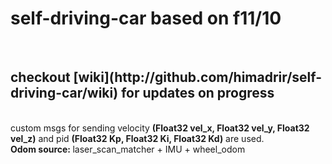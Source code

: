 <h1>self-driving-car based on f11/10</h1>

<br />
<h2> 
checkout [wiki](http://github.com/himadrir/self-driving-car/wiki) for updates on progress 
</h2>

<br />
custom msgs for sending velocity <strong>(Float32 vel_x, Float32 vel_y, Float32 vel_z)</strong> and pid <strong>(Float32 Kp, Float32 Ki, Float32 Kd)</strong> are used.

<br />
<strong> Odom source: </strong> laser_scan_matcher + IMU + wheel_odom
